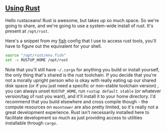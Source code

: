 ## [Using Rust](#using-rust)

Hello rustaceans! Rust is awesome, but takes up so much space. So we're going to
share, and we're going to use a system-wide install of rust. It's present at
`/opt/rust`.

Here's a snippet from my [fish](https://fishshell.com/) config that I use to
access rust tools, you'll have to figure out the equivalent for your shell.

```bash
source "/opt/rust/env.fish"
set -x RUSTUP_HOME /opt/rust
```

Note that you'll still have `~/.cargo` for anything you build or install
yourself, the only thing that's shared is the rust toolchain. If you decide that
you're not a morally upright person who is okay with really eating up our shared
disk space (or if you just need a specific or non-stable toolchain version) ,
you can always unset `RUSTUP_HOME`, run `rustup default stable` (or whatever
version/tag of rust you want), and it'll install it to your home directory. I'd
recommend that you build elsewhere and cross compile though - the compute
resources on `moontower` are also pretty limited, so it's really not a great
development experience. Rust isn't necessarily installed here to facilitate
development so much as just providing access to utilities installable through
`cargo`.
